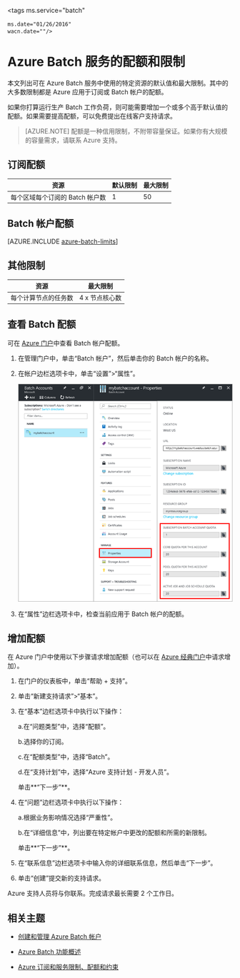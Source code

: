 <properties
	pageTitle="Batch 服务配额和限制 | Microsoft Azure"
	description="了解使用 Azure Batch 服务时的配额、限制和约束"
	services="batch"
	documentationCenter=""
	authors="dlepow"
	manager="timlt"
	editor=""/>

<tags
	ms.service="batch"

	ms.date="01/26/2016"
	wacn.date=""/>



# Azure Batch 服务的配额和限制

本文列出可在 Azure Batch 服务中使用的特定资源的默认值和最大限制。其中的大多数限制都是 Azure 应用于订阅或 Batch 帐户的配额。

如果你打算运行生产 Batch 工作负荷，则可能需要增加一个或多个高于默认值的配额。如果需要提高配额，可以免费提出在线客户支持请求。

>[AZURE.NOTE] 配额是一种信用限制，不附带容量保证。如果你有大规模的容量需求，请联系 Azure 支持。

## 订阅配额
资源|默认限制|最大限制
---|---|---
每个区域每个订阅的 Batch 帐户数|1|50

## Batch 帐户配额
[AZURE.INCLUDE [azure-batch-limits](../includes/azure-batch-limits.md)]

## 其他限制
资源|最大限制
---|---
每个计算节点的任务数|4 x 节点核心数

## 查看 Batch 配额

可在 [Azure 门户](https://manage.windowsazure.cn)中查看 Batch 帐户配额。

1. 在管理门户中，单击“Batch 帐户”，然后单击你的 Batch 帐户的名称。

2. 在帐户边栏选项卡中，单击“设置”>“属性”。

	![Batch 帐户配额][account_quotas]

3. 在“属性”边栏选项卡中，检查当前应用于 Batch 帐户的配额。

## 增加配额

在 Azure 门户中使用以下步骤请求增加配额（也可以在 [Azure 经典门户](http://azure.microsoft.com/blog/2014/06/04/azure-limits-quotas-increase-requests/)中请求增加）。

1. 在门户的仪表板中，单击“帮助 + 支持”。

2. 单击“新建支持请求”>“基本”。

3. 在“基本”边栏选项卡中执行以下操作：

	a.在“问题类型”中，选择“配额”。

	b.选择你的订阅。

	c.在“配额类型”中，选择“Batch”。

	d.在“支持计划”中，选择“Azure 支持计划 - 开发人员”。

	单击**“下一步”**。

4. 在“问题”边栏选项卡中执行以下操作：

	a.根据业务影响情况选择“严重性”。

	b.在“详细信息”中，列出要在特定帐户中更改的配额和所需的新限制。

	单击**“下一步”**。

5. 在“联系信息”边栏选项卡中输入你的详细联系信息，然后单击“下一步”。

6. 单击“创建”提交新的支持请求。

Azure 支持人员将与你联系。完成请求最长需要 2 个工作日。

## 相关主题

* [创建和管理 Azure Batch 帐户](batch-account-create-portal.md)

* [Azure Batch 功能概述](batch-api-basics.md)

* [Azure 订阅和服务限制、配额和约束](../azure-subscription-service-limits.md)

[account_quotas]: ./media/batch-quota-limit/accountquota_portal.PNG

<!---HONumber=Mooncake_0307_2016-->